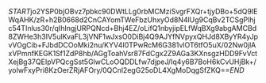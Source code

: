 $START$jo2YSP0bjOBvz7pbkc90DWtLLg0rbMCMziSvgrFXQr+tjyDBo+5dQ9IEWqAHK/zR+h2B0668d2CnCAYomTWeFbzUhxyOd8N4lUg9CqBv2TCSgPlhjc54TInlus30r/qIhIngjURPQNcd+Bhj4EZ/oLifQ1nbyjipELfWqBXg9abgAMCBd8ZWHe3h3IV5ulKvaFL3jVNF1wJxsO0DiBj4Q9AJYfNVpyxQHJd8XByYR4yJpvVOgCib+FJbdDCOoMki2nu/KYV4I0TPwRcM6G381vlOT6tfO5uX/02Nw0jlAxVPmnfKEGK1Sf1ZdP8hb/AGgToahVsr87FdCgx2Z9AGa3KXnsgzHDD9FvVctXejBg37QEIpVPQcgSst5GlwCLoOQDDLfw7djpeJ/Iq4y6B7BoH6kCvUHjBk+/yoIwFxyPri8KzOerZRjAFOry/0QCnl2egG25oDL4XgMoDqgSfZKQ==$END$